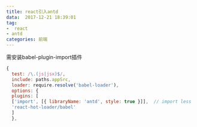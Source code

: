 ```yaml
---
title: react引入antd
data:  2017-12-21 18:39:01
tag:
-  react
- antd
categories: 前端
---
```


需安装babel-plugin-import插件

```javascript
{
  test: /\.(js|jsx)$/,
  include: paths.appSrc,
  loader: require.resolve('babel-loader'),
  options: {
  plugins: [
  ['import', [{ libraryName: 'antd', style: true }]],  // import less
  'react-hot-loader/babel'
  ]
  },
```

